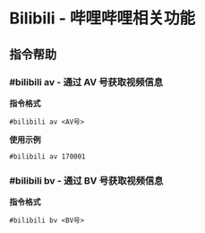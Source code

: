 # Bilibili - 哔哩哔哩相关功能

## 指令帮助

### #bilibili av - 通过 AV 号获取视频信息

**指令格式**

```
#bilibili av <AV号>
```

**使用示例**

```
#bilibili av 170001
```

### #bilibili bv - 通过 BV 号获取视频信息

**指令格式**

```
#bilibili bv <BV号>
```
